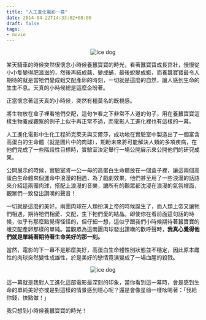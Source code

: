 ```yaml
---
title: "人工進化電影一幕"
date: 2014-04-22T14:33:02+08:00
draft: false
tags:
- movie
---
```


<p style="text-align:center">
<img src="http://static.obeobe.com/image/blog-image/人工進化一幕.jpg" alt="ice dog">
</p>

某天騎車的時候突然很懷念小時候養蠶寶寶的時光，看著蠶寶寶成長茁壯，慢慢從小小隻變得肥滋滋的，然後再結成繭、變成蛹，最後蛻變成蛾，而養蠶寶寶最令人期待的就是當牠們變成蛾交配產卵的時刻，一切就是這麼的自然，讓人感到生命的生生不息。天真的小時候總是這麼企盼著。

正當懷念著這天真的小時候，突然有種莫名的既視感。

將生物放在盒子裡看牠們交配，這句乍看之下非常不人道的句子，用在養蠶寶寶這樣生物養成觀察的例子上似乎再正常不過，而電影人工進化裡也有這樣的一幕。

人工進化電影中生化工程師克萊夫與艾爾莎，成功地在實驗室中製造出了一個富含高蛋白的生命體（就是圖片中的肉球），期盼未來將可能解決人類的多項疾病，在他們完成了一些階段性目標時，實驗室決定舉行一場公開展示來公開他們的研究成果。

公開展示的時候，實驗室將一公一母的高蛋白生命體放在一個盒子裡，讓這兩個高蛋白生命體來個運命中浪漫的相遇，為了戲劇效果，他們甚至用了一些浪漫的話語來介紹這兩團肉球，搭配上浪漫的音樂，讓所有的觀眾都沈浸在浪漫的氣氛裡面，觀眾們一致發出讚嘆的聲音！

一切就是這麼的美好。兩團肉球在人類扮演上帝的時候誕生了，而人類上帝又讓牠們相遇，期待牠們相愛、交配，生下牠們愛的結晶。即使你在看前面這句話的時候，似乎有那麼點覺得怪怪的，但仔細一想，這似乎跟我們小時候期待著蠶寶寶的蛾交配產卵那樣的單純。當觀眾為這兩團肉球發出讚嘆的歡呼聲時，<strong>我真心覺得他們就是單純著期待著生命美好的那一刻。</strong>

當然，電影的下一幕不是那麼美好，高蛋白生命體性別狀態並不穩定，因此原本雌性的肉球突然變性成雄性，於是美好的戀情竟演變成了一場血腥的殺戮。

<p style="text-align:center">
<img src="http://static.obeobe.com/image/subtitle-image/我給你錢，快點做.jpg" alt="ice dog">
</p>

這一幕就是我對人工進化這部電影最深刻的印象，當你看到這一幕時，會是感到生命的單純美好亦或是對這樣的情景感到噁心呢？還是會像星爺一樣吆喝著：「我給你錢，快點做！」

我只想到小時候養蠶寶寶的時光！
